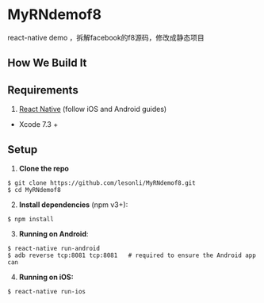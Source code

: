 # MyRNdemof8

react-native demo ，拆解facebook的f8源码，修改成静态项目

## How We Build It



## Requirements

1. [React Native](http://facebook.github.io/react-native/docs/getting-started.html) (follow iOS and Android guides)
  - Xcode 7.3 +

## Setup

1. **Clone the repo**

  ```
  $ git clone https://github.com/lesonli/MyRNdemof8.git
  $ cd MyRNdemof8
  ```

2. **Install dependencies** (npm v3+):

  ```
  $ npm install
  ```
3. **Running on Android**:

  ```
  $ react-native run-android
  $ adb reverse tcp:8081 tcp:8081   # required to ensure the Android app can
  ```


4. **Running on iOS:**

  ```
  $ react-native run-ios
  ```

